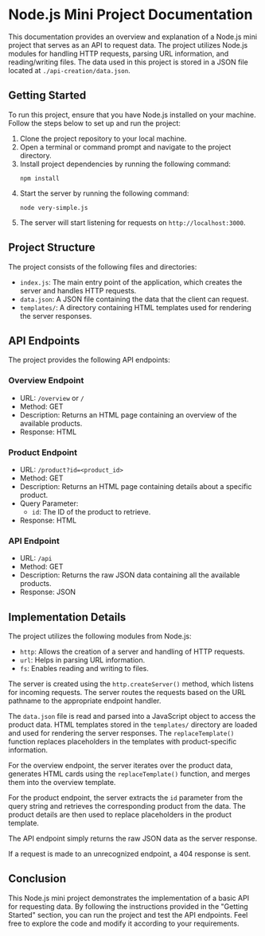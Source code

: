 # Node.js Mini Project Documentation

This documentation provides an overview and explanation of a Node.js mini project that serves as an API to request data. The project utilizes Node.js modules for handling HTTP requests, parsing URL information, and reading/writing files. The data used in this project is stored in a JSON file located at `./api-creation/data.json`.

## Getting Started

To run this project, ensure that you have Node.js installed on your machine. Follow the steps below to set up and run the project:

1. Clone the project repository to your local machine.
2. Open a terminal or command prompt and navigate to the project directory.
3. Install project dependencies by running the following command:
   ```
   npm install
   ```
4. Start the server by running the following command:
   ```
   node very-simple.js
   ```
5. The server will start listening for requests on `http://localhost:3000`.

## Project Structure

The project consists of the following files and directories:

- `index.js`: The main entry point of the application, which creates the server and handles HTTP requests.
- `data.json`: A JSON file containing the data that the client can request.
- `templates/`: A directory containing HTML templates used for rendering the server responses.

## API Endpoints

The project provides the following API endpoints:

### Overview Endpoint

- URL: `/overview` or `/`
- Method: GET
- Description: Returns an HTML page containing an overview of the available products.
- Response: HTML

### Product Endpoint

- URL: `/product?id=<product_id>`
- Method: GET
- Description: Returns an HTML page containing details about a specific product.
- Query Parameter:
  - `id`: The ID of the product to retrieve.
- Response: HTML

### API Endpoint

- URL: `/api`
- Method: GET
- Description: Returns the raw JSON data containing all the available products.
- Response: JSON

## Implementation Details

The project utilizes the following modules from Node.js:

- `http`: Allows the creation of a server and handling of HTTP requests.
- `url`: Helps in parsing URL information.
- `fs`: Enables reading and writing to files.

The server is created using the `http.createServer()` method, which listens for incoming requests. The server routes the requests based on the URL pathname to the appropriate endpoint handler.

The `data.json` file is read and parsed into a JavaScript object to access the product data. HTML templates stored in the `templates/` directory are loaded and used for rendering the server responses. The `replaceTemplate()` function replaces placeholders in the templates with product-specific information.

For the overview endpoint, the server iterates over the product data, generates HTML cards using the `replaceTemplate()` function, and merges them into the overview template.

For the product endpoint, the server extracts the `id` parameter from the query string and retrieves the corresponding product from the data. The product details are then used to replace placeholders in the product template.

The API endpoint simply returns the raw JSON data as the server response.

If a request is made to an unrecognized endpoint, a 404 response is sent.

## Conclusion

This Node.js mini project demonstrates the implementation of a basic API for requesting data. By following the instructions provided in the "Getting Started" section, you can run the project and test the API endpoints. Feel free to explore the code and modify it according to your requirements.

